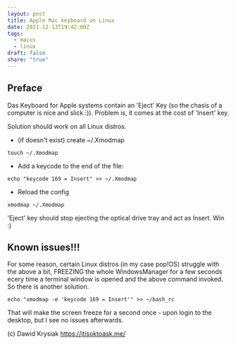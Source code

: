 ```yaml
---
layout: post
title: Apple Mac keyboard on Linux
date: 2021-12-13T19:42:00Z
tags:
  - macos
  - linux
draft: false
share: "true"
---
```



## Preface
Das Keyboard for Apple systems contain an 'Eject' Key (so the chasis of a computer is nice and slick :)). Problem is, it comes at the cost of 'Insert' key.

Solution should work on all Linux distros.

* (if doesn't exist) create ~/.Xmodmap
```
touch ~/.Xmodmap
```
* Add a keycode to the end of the file:
```
echo "keycode 169 = Insert" >> ~/.Xmodmap
```
* Reload the config
```
xmodmap ~/.Xmodmap
```
'Eject' key should stop ejecting the optical drive tray and act as Insert. Win :)


## Known issues!!!
For some reason, certain Linux distros (in my case pop!OS) struggle with the above a bit, FREEZING the whole WindowsManager for a few seconds ecery time a terminal window is opened and the above command invoked.
So there is another solution.

```echo "xmodmap -e 'keycode 169 = Insert'" >> ~/bash_rc```

That will make the screen freeze for a second once - upon login to the desktop, but I see no issues afterwards.


(c) Dawid Krysiak https://itisoktoask.me/